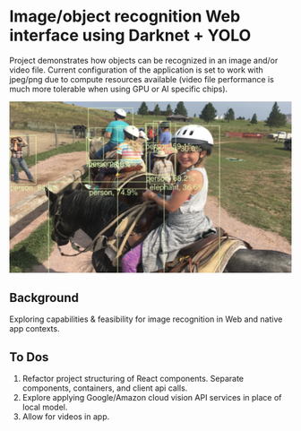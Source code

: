 # Image/object recognition Web interface using Darknet + YOLO 

Project demonstrates how objects can be recognized in an image and/or video file. Current configuration of the application is set to work with jpeg/png due to compute resources available (video file performance is much more tolerable when using GPU or AI specific chips).

![object detection with bounding boxes](https://github.com/halocline/image-recognition/blob/master/public/img/YOLO-Image-Recognition2.png)

## Background

Exploring capabilities & feasibility for image recognition in Web and native app contexts. 

## To Dos

1. Refactor project structuring of React components. Separate components, containers, and client api calls.
2. Explore applying Google/Amazon cloud vision API services in place of local model.
3. Allow for videos in app.
